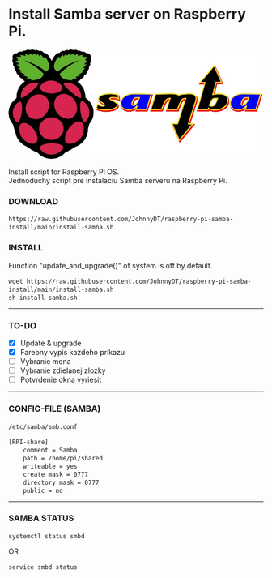 # Install Samba server on Raspberry Pi.


![Raspberry Pi and Samba](/images/rpi-samba.jpg)

Install script for Raspberry Pi OS.  
Jednoduchy script pre instalaciu Samba serveru na Raspberry Pi.

### DOWNLOAD
```
https://raw.githubusercontent.com/JohnnyDT/raspberry-pi-samba-install/main/install-samba.sh
```

### INSTALL
Function "update_and_upgrade()" of system is off by default.
```
wget https://raw.githubusercontent.com/JohnnyDT/raspberry-pi-samba-install/main/install-samba.sh
sh install-samba.sh
```
---
### TO-DO
- [x] Update & upgrade
- [x] Farebny vypis kazdeho prikazu
- [ ] Vybranie mena
- [ ] Vybranie zdielanej zlozky
- [ ] Potvrdenie okna vyriesit

---
### CONFIG-FILE (SAMBA)

```
/etc/samba/smb.conf
```

```
[RPI-share]      
    comment = Samba
    path = /home/pi/shared  
    writeable = yes
    create mask = 0777
    directory mask = 0777
    public = no
```

---

### SAMBA STATUS
```
systemctl status smbd
```
OR
```
service smbd status 
```